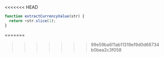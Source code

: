 <<<<<<< HEAD
```js run
function extractCurrencyValue(str) {
  return +str.slice(1);
}
```
=======
>>>>>>> 99e59ba611ab11319ef9d0d66734b0bea2c3f058
